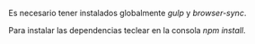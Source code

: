 Es necesario tener instalados globalmente *gulp* y *browser-sync*.

Para instalar las dependencias teclear en la consola *npm install*.
